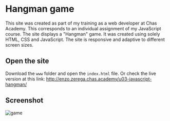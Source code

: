 # Hangman game

This site was created as part of my training as a web developer at Chas Academy. This corresponds to an individual assignment of my JavaScript course. The site displays a "Hangman" game. It was created using solely HTML, CSS and JavaScript. The site is responsive and adaptive to different screen sizes.

## Open the site

Download the `www` folder and open the `index.html` file. Or check the live version at this link: http://enzo.zerega.chas.academy/u03-javascript-hangman/

## Screenshot



![game](https://user-images.githubusercontent.com/42303378/69045473-32148880-09f7-11ea-903f-a7f044e9c838.JPG)
